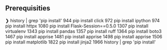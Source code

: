 ## Prerequisities

❯ history | grep 'pip install'
  944  pip install click
  972  pip install ipython
  974  pip install httpx
 1080  pip install Flask-Session==0.5.0
 1307  pip install virtualenv
 1343  pip install pandas
 1357  pip install ruff
 1364  pip install boto3
 1467  pip install apprise
 1481  pip install apprise
 1498  pip install apprise
 1506  pip install matplotlib
 1822  pip install jinja2
 1966  history | grep 'pip install'

